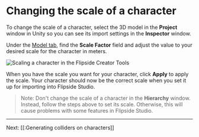 # Changing the scale of a character

To change the scale of a character, select the 3D model in the **Project** window in Unity so you can see its import settings in the **Inspector** window.

Under the [Model tab](https://docs.unity3d.com/Manual/FBXImporter-Model.html), find the **Scale Factor** field and adjust the value to your desired scale for the character in meters.

![Scaling a character in the Flipside Creator Tools](https://www.flipsidexr.com/files/docs/screenshots/scaling-a-character.png)

When you have the scale you want for your character, click **Apply** to apply the scale. Your character should now be the correct scale when you set it up for importing into Flipside Studio.

> Note: Don't change the scale of a character in the **Hierarchy** window. Instead, follow the steps above to set its scale. Otherwise, this will cause problems with some features in Flipside Studio.

---

Next: [[:Generating colliders on characters]]
